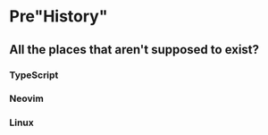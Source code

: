 # Pre"History"
## All the places that aren't supposed to exist?
### TypeScript
### Neovim
### Linux
